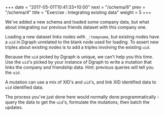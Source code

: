 +++
date = "2017-05-01T10:41:33+10:00"
next = "/schema/6"
prev = "/schema/4"
title = "Exercise : Integrating existing data"
weight = 5
+++

We've added a new schema and loaded some company data, but what about
integrating our previous friends dataset with this company one.

Loading a new dataset links nodes with `_:tempname`, but existing
nodes have a `uid` in Dgraph unrelated to the blank node used for
loading.  To assert new triples about existing
nodes is to add a triples involving the existing `uid`.

Because the `uid` picked by Dgraph is unique, we can't help you this
time.  Use the `uid`'s picked by your instance of Dgraph to  write a mutation that links the company and
friendship data.  Hint: previous queries will tell you the `uid`.

A mutation can use a mix of XID's and `uid`'s, and link XID identified
data to `uid` identified data.

The process you've just done here would normally done
programmatically - query the data to get the `uid`'s, formulate the
mutations, then batch  the updates.
